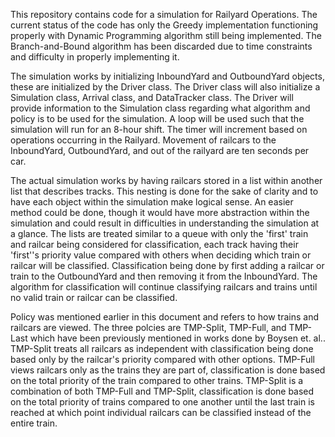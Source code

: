 This repository contains code for a simulation for Railyard Operations. The current status of the code has only the Greedy implementation functioning properly with Dynamic Programming algorithm still being implemented. The Branch-and-Bound algorithm has been discarded due to time constraints and difficulty in properly implementing it. 

The simulation works by initializing InboundYard and OutboundYard objects, these are initialized by the Driver class. The Driver class will also initialize a Simulation class, Arrival class, and DataTracker class. The Driver will provide information to the Simulation class regarding what algorithm and policy is to be used for the simulation. A loop will be used such that the simulation will run for an 8-hour shift. The timer will increment based on operations occurring in the Railyard. Movement of railcars to the InboundYard, OutboundYard, and out of the railyard are ten seconds per car.

The actual simulation works by having railcars stored in a list within another list that describes tracks. This nesting is done for the sake of clarity and to have each object within the simulation make logical sense. An easier method could be done, though it would have more abstraction within the simulation and could result in difficulties in understanding the simulation at a glance. The lists are treated similar to a queue with only the 'first' train and railcar being considered for classification, each track having their 'first''s priority value compared with others when deciding which train or railcar will be classified. Classification being done by first adding a railcar or train to the OutboundYard and then removing it from the InboundYard. The algorithm for classification will continue classifying railcars and trains until no valid train or railcar can be classified.

Policy was mentioned earlier in this document and refers to how trains and railcars are viewed. The three polcies are TMP-Split, TMP-Full, and TMP-Last which have been previously mentioned in works done by Boysen et. al.. TMP-Split treats all railcars as independent with classification being done based only by the railcar's priority compared with other options. TMP-Full views railcars only as the trains they are part of, classification is done based on the total priority of the train compared to other trains. TMP-Split is a combination of both TMP-Full and TMP-Split, classification is done based on the total priority of trains compared to one another until the last train is reached at which point individual railcars can be classified instead of the entire train.
